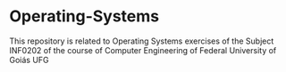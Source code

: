 # Operating-Systems
This repository is related to Operating Systems exercises of the Subject INF0202 of the course of Computer Engineering of Federal University of Goiás UFG
